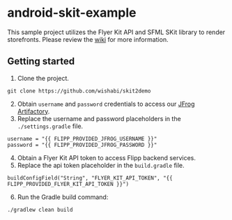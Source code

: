 # android-skit-example
This sample project utilizes the Flyer Kit API and SFML SKit library to render storefronts.  Please review the [wiki](https://github.com/wishabi/android-skit-example-public/wiki) for more information.

## Getting started

1. Clone the project.
```
git clone https://github.com/wishabi/skit2demo
```  
2. Obtain `username` and `password` credentials to access our [JFrog Artifactory](https://flipplib.jfrog.io/flipplib/android-skit-local).
3. Replace the username and password placeholders in the `./settings.gradle` file.
```  
username = "{{ FLIPP_PROVIDED_JFROG_USERNAME }}"  
password = "{{ FLIPP_PROVIDED_JFROG_PASSWORD }}"  
```
4. Obtain a Flyer Kit API token to access Flipp backend services.
5. Replace the api token placeholder in the `build.gradle` file.
```
buildConfigField("String", "FLYER_KIT_API_TOKEN", "{{ FLIPP_PROVIDED_FLYER_KIT_API_TOKEN }}")
```
6. Run the Gradle build command:
```
./gradlew clean build
```
